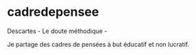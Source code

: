 # cadredepensee

Descartes - Le doute méthodique -

Je partage des cadres de pensées à but éducatif et non lucratif.
